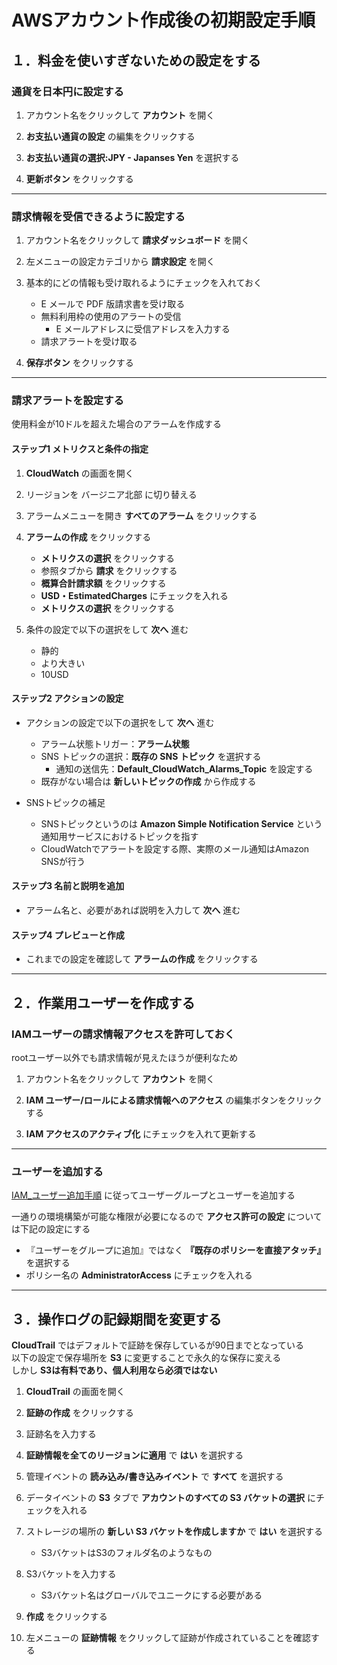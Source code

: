 # AWSアカウント作成後の初期設定手順

## １．料金を使いすぎないための設定をする

### 通貨を日本円に設定する

1. アカウント名をクリックして __アカウント__ を開く

2. __お支払い通貨の設定__ の編集をクリックする

3. __お支払い通貨の選択:JPY - Japanses Yen__ を選択する

4. __更新ボタン__ をクリックする

***

### 請求情報を受信できるように設定する

1. アカウント名をクリックして __請求ダッシュボード__ を開く

2. 左メニューの設定カテゴリから __請求設定__ を開く

3. 基本的にどの情報も受け取れるようにチェックを入れておく
    * E メールで PDF 版請求書を受け取る
    * 無料利用枠の使用のアラートの受信
      * E メールアドレスに受信アドレスを入力する
    * 請求アラートを受け取る

4. __保存ボタン__ をクリックする

***

### 請求アラートを設定する

使用料金が10ドルを超えた場合のアラームを作成する

#### ステップ1 メトリクスと条件の指定

1. __CloudWatch__ の画面を開く

2. リージョンを バージニア北部 に切り替える

3. アラームメニューを開き __すべてのアラーム__ をクリックする

4. __アラームの作成__ をクリックする
    * __メトリクスの選択__ をクリックする
    * 参照タブから __請求__ をクリックする
    * __概算合計請求額__ をクリックする
    * __USD・EstimatedCharges__ にチェックを入れる
    * __メトリクスの選択__ をクリックする

5. 条件の設定で以下の選択をして __次へ__ 進む
    * 静的
    * より大きい
    * 10USD

#### ステップ2 アクションの設定

* アクションの設定で以下の選択をして __次へ__ 進む
  * アラーム状態トリガー：__アラーム状態__
  * SNS トピックの選択：__既存の SNS トピック__ を選択する
    * 通知の送信先：__Default_CloudWatch_Alarms_Topic__ を設定する
  * 既存がない場合は __新しいトピックの作成__ から作成する

* SNSトピックの補足
  * SNSトピックというのは __Amazon Simple Notification Service__ という通知用サービスにおけるトピックを指す
  * CloudWatchでアラートを設定する際、実際のメール通知はAmazon SNSが行う

#### ステップ3 名前と説明を追加

* アラーム名と、必要があれば説明を入力して __次へ__ 進む

#### ステップ4 プレビューと作成

* これまでの設定を確認して __アラームの作成__ をクリックする

***

## ２．作業用ユーザーを作成する

### IAMユーザーの請求情報アクセスを許可しておく

rootユーザー以外でも請求情報が見えたほうが便利なため

1. アカウント名をクリックして __アカウント__ を開く

2. __IAM ユーザー/ロールによる請求情報へのアクセス__ の編集ボタンをクリックする

3. __IAM アクセスのアクティブ化__ にチェックを入れて更新する

***

### ユーザーを追加する

[IAM_ユーザー追加手順](https://github.com/junichitashiro/Technical-Notes/blob/master/Cloud/AWS/IAM_ユーザー追加手順.md) に従ってユーザーグループとユーザーを追加する

一通りの環境構築が可能な権限が必要になるので __アクセス許可の設定__ については下記の設定にする

* 『ユーザーをグループに追加』ではなく __『既存のポリシーを直接アタッチ』__ を選択する
* ポリシー名の __AdministratorAccess__ にチェックを入れる

***

## ３．操作ログの記録期間を変更する

__CloudTrail__ ではデフォルトで証跡を保存しているが90日までとなっている  
以下の設定で保存場所を __S3__ に変更することで永久的な保存に変える  
しかし __S3は有料であり、個人利用なら必須ではない__

1. __CloudTrail__ の画面を開く

2. __証跡の作成__ をクリックする

3. 証跡名を入力する

4. __証跡情報を全てのリージョンに適用__ で __はい__ を選択する

5. 管理イベントの __読み込み/書き込みイベント__ で __すべて__ を選択する

6. データイベントの __S3__ タブで __アカウントのすべての S3 バケットの選択__ にチェックを入れる

7. ストレージの場所の __新しい S3 バケットを作成しますか__ で __はい__ を選択する
    * S3バケットはS3のフォルダ名のようなもの

8. S3バケットを入力する
    * S3バケット名はグローバルでユニークにする必要がある

9. __作成__ をクリックする

10. 左メニューの __証跡情報__ をクリックして証跡が作成されていることを確認する
